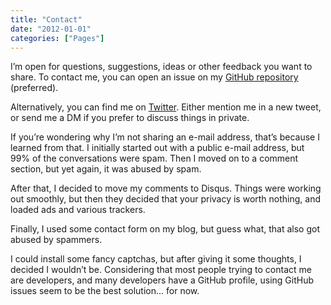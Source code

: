 ```yaml
---
title: "Contact"
date: "2012-01-01"
categories: ["Pages"]
---
```


I’m open for questions, suggestions, ideas or other feedback you want to share.
To contact me, you can open an issue on my [GitHub repository](https://github.com/g00glen00b/gatsby-blog/issues) (preferred).

Alternatively, you can find me on [Twitter](https://twitter.com/g00glen00b). 
Either mention me in a new tweet, or send me a DM if you prefer to discuss things in private.

If you’re wondering why I’m not sharing an e-mail address, that’s because I learned from that. 
I initially started out with a public e-mail address, but 99% of the conversations were spam.
Then I moved on to a comment section, but yet again, it was abused by spam.

After that, I decided to move my comments to Disqus. 
Things were working out smoothly, but then they decided that your privacy is worth nothing, and loaded ads and various trackers.

Finally, I used some contact form on my blog, but guess what, that also got abused by spammers.

I could install some fancy captchas, but after giving it some thoughts, I decided I wouldn’t be. 
Considering that most people trying to contact me are developers, and many developers have a GitHub profile, using GitHub issues seem to be the best solution… for now. 

